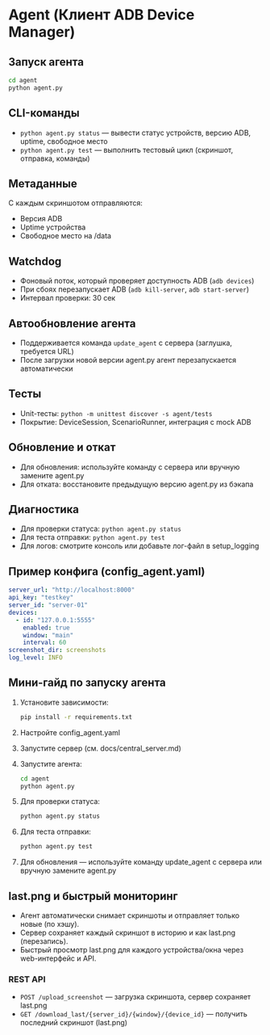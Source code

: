 # Agent (Клиент ADB Device Manager)

## Запуск агента

```bash
cd agent
python agent.py
```

## CLI-команды

- `python agent.py status` — вывести статус устройств, версию ADB, uptime, свободное место
- `python agent.py test` — выполнить тестовый цикл (скриншот, отправка, команды)

## Метаданные

С каждым скриншотом отправляются:

- Версия ADB
- Uptime устройства
- Свободное место на /data

## Watchdog

- Фоновый поток, который проверяет доступность ADB (`adb devices`)
- При сбоях перезапускает ADB (`adb kill-server`, `adb start-server`)
- Интервал проверки: 30 сек

## Автообновление агента

- Поддерживается команда `update_agent` с сервера (заглушка, требуется URL)
- После загрузки новой версии agent.py агент перезапускается автоматически

## Тесты

- Unit-тесты: `python -m unittest discover -s agent/tests`
- Покрытие: DeviceSession, ScenarioRunner, интеграция с mock ADB

## Обновление и откат

- Для обновления: используйте команду с сервера или вручную замените agent.py
- Для отката: восстановите предыдущую версию agent.py из бэкапа

## Диагностика

- Для проверки статуса: `python agent.py status`
- Для теста отправки: `python agent.py test`
- Для логов: смотрите консоль или добавьте лог-файл в setup_logging

## Пример конфига (config_agent.yaml)

```yaml
server_url: "http://localhost:8000"
api_key: "testkey"
server_id: "server-01"
devices:
  - id: "127.0.0.1:5555"
    enabled: true
    window: "main"
    interval: 60
screenshot_dir: screenshots
log_level: INFO
```

## Мини-гайд по запуску агента

1. Установите зависимости:

   ```bash
   pip install -r requirements.txt
   ```

2. Настройте config_agent.yaml
3. Запустите сервер (см. docs/central_server.md)
4. Запустите агента:

   ```bash
   cd agent
   python agent.py
   ```

5. Для проверки статуса:

   ```bash
   python agent.py status
   ```

6. Для теста отправки:

   ```bash
   python agent.py test
   ```

7. Для обновления — используйте команду update_agent с сервера или вручную замените agent.py

## last.png и быстрый мониторинг

- Агент автоматически снимает скриншоты и отправляет только новые (по хэшу).
- Сервер сохраняет каждый скриншот в историю и как last.png (перезапись).
- Быстрый просмотр last.png для каждого устройства/окна через web-интерфейс и API.

### REST API

- `POST /upload_screenshot` — загрузка скриншота, сервер сохраняет last.png
- `GET /download_last/{server_id}/{window}/{device_id}` — получить последний скриншот (last.png)
